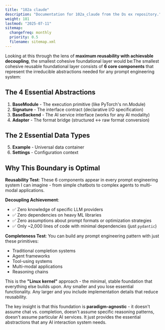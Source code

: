 ```yaml
---
title: "102a claude"
description: "Documentation for 102a_claude from the Ds ex repository."
weight: 181
lastmod: "2025-07-11"
sitemap:
  changefreq: monthly
  priority: 0.5
  filename: sitemap.xml
---
```


Looking at this through the lens of **maximum reusability with achievable decoupling**, the smallest cohesive foundational layer would be:The smallest cohesive reusable foundational layer consists of **6 core components** that represent the irreducible abstractions needed for any prompt engineering system:

## The 4 Essential Abstractions

1. **BaseModule** - The execution primitive (like PyTorch's nn.Module)
2. **Signature** - The interface contract (declarative I/O specification) 
3. **BaseBackend** - The AI service interface (works for any AI modality)
4. **Adapter** - The format bridge (structured ↔ raw format conversion)

## The 2 Essential Data Types

5. **Example** - Universal data container
6. **Settings** - Configuration context

## Why This Boundary is Optimal

**Reusability Test**: These 6 components appear in every prompt engineering system I can imagine - from simple chatbots to complex agents to multi-modal applications.

**Decoupling Achievement**: 
- ✅ Zero knowledge of specific LLM providers
- ✅ Zero dependencies on heavy ML libraries  
- ✅ Zero assumptions about prompt formats or optimization strategies
- ✅ Only ~2,000 lines of code with minimal dependencies (just `pydantic`)

**Completeness Test**: You can build any prompt engineering pattern with just these primitives:
- Traditional completion systems
- Agent frameworks  
- Tool-using systems
- Multi-modal applications
- Reasoning chains

This is the **"Linux kernel"** approach - the minimal, stable foundation that everything else builds upon. Any smaller and you lose essential functionality. Any larger and you include implementation details that reduce reusability.

The key insight is that this foundation is **paradigm-agnostic** - it doesn't assume chat vs. completion, doesn't assume specific reasoning patterns, doesn't assume particular AI services. It just provides the essential abstractions that any AI interaction system needs.

